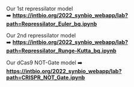 Our 1st repressilator model  
➡️ **https://intbio.org/2022_synbio_webapp/lab?path=Repressilator_Euler_bq.ipynb**  

Our 2nd repressilator model  
➡️ **https://intbio.org/2022_synbio_webapp/lab?path=Repressilator_Runge-Kutta_bq.ipynb**

Our dCas9 NOT-Gate model
➡️ **https://intbio.org/2022_synbio_webapp/lab?path=CRISPR_NOT_Gate.ipynb**
